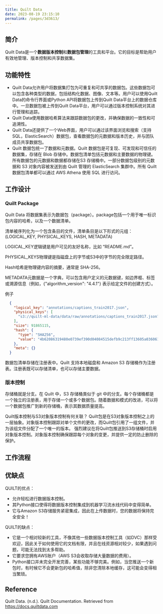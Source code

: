 ```yaml
---
title: Quilt Data
date: 2023-08-19 23:15:10
permalink: /pages/3d3613/
---
```


## 简介

Quilt Data是一个**数据版本控制**和**数据包管理**的工具和平台。它的目标是帮助用户有效地管理、版本控制和共享数据集。

## 功能特性

- Quilt Data允许用户将数据集打包为可重复和可共享的数据包。这些数据包可以包含各种类型的数据，包括结构化数据、图像、文本等。用户可以使用Quilt Data的命令行界面或Python API将数据包上传到Quilt Data平台上的数据仓库中。一旦数据包被上传到Quilt Data平台，用户可以通过版本控制系统对其进行管理和追踪。
- Quilt Data使用数据哈希算法来跟踪数据包的更改，并确保数据的一致性和可追溯性。
- Quilt Data还提供了一个Web界面，用户可以通过该界面浏览和搜索（支持SQL，ElasticSearch）数据包，查看数据包的元数据和版本历史，并与团队成员共享数据包。
- Quilt 数据包统一了数据和元数据。Quilt 数据包是可复现、可发现和可信任的数据集，存储在 Blob 存储中。数据包清单包括元数据和主要数据的物理键。所有数据包的元数据和数据都存储在S3 存储桶中。一部分数据包级别的元数据和 S3 对象内容被发送到由 Quilt 管理的 ElasticSearch 集群中。所有 Quilt 数据包清单都可以通过 AWS Athena 使用 SQL 进行访问。

## 工作设计

### Quilt Package

Quilt Data 将数据集表示为数据包（package）。package包括一个用于唯一标识包内容的哈希，以及一个数据清单。

清单被序列化为一个包含条目的文件，清单条目是以下形式的元组：(LOGICAL_KEY, PHYSICAL_KEYS, HASH, METADATA)

  LOGICAL_KEY逻辑键是用户可见的友好名称，比如 “README.md”。

  PHYSICAL_KEYS物理键是指磁盘上的字节或S3中的字节的完全限定路径。

  Hash哈希是物理键内容的摘要，通常是 SHA-256。

  METADATA元数据是一个字典，可以包含用户定义的元数据键，如边界框、标签或溯源信息（例如，{"algorithm_version": "4.4.1"} 表示给定文件的创建方式）。

例子

```json
  {
    "logical_key": "annotations/captions_train2017.json",
    "physical_keys": [
      "s3://quilt-ml-data/data/raw/annotations/captions_train2017.json?versionId=UtzkAN8FP4irtroeN9bfYP1yKzX7ko3G"
    ],
    "size": 91865115,
    "hash": {
      "type": "SHA256",
      "value": "4b62086319480e0739ef390d04084515defb9c213ff13605a036061e33314317"
    },
    "meta": {}
  }
```

数据包清单存储在注册表中。Quilt 支持本地磁盘和 Amazon S3 存储桶作为注册表。注册表既可以存储清单，也可以存储主要数据。

 

### 版本控制  

存储桶就是分支。在 Quilt 中，S3 存储桶类似于 git 中的分支。每个存储桶都是一个独立的注册表，用于存储一个或多个数据包。随着数据和模式的改进，可以将一个数据包推广到新的存储桶，表示其数据质量提高。

Quilt版本控制与S3对象版本控制有何关联？ Quilt包是在S3对象版本控制之上的一层抽象。对象版本控制跟踪对单个文件的更改，而Quilt包引用了一组文件，并为该组文件分配了一个唯一的版本。 强烈建议在将Quilt包推送到S3存储桶时启用对象版本控制。对象版本控制确保跟踪每个对象的变更，并提供一定的防止删除的保护。

## 工作流程

 

## 优缺点

QUILT的优点：

- 允许轻松进行数据版本控制。
- 其Python接口使得将数据版本控制集成到机器学习流水线代码中变得简单。
- 它与Amazon S3存储服务紧密集成，因此在上传数据时，您的数据将保持完全安全！

QUILT的缺点：

- 它是一个相对较新的工具，不像其他一些数据版本控制工具（如DVC）那样受欢迎，因此关于如何使用它的文档有限，并且在线资源相对较少，如果遇到问题，可能无法找到太多帮助。
- 它要求您拥有AWS账户（AWS S3会收取存储大量数据的费用）。
- Python接口并未完全开发完善，某些功能不够完美。例如，当您推送一个新包时，有时候它不会更新包的哈希值，除非您清除本地缓存，这可能会变得相当繁琐。

## Reference

Quilt Data. (n.d.). Quilt Documentation. Retrieved from https://docs.quiltdata.com
